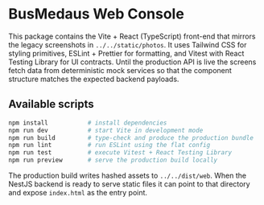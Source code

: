 # BusMedaus Web Console

This package contains the Vite + React (TypeScript) front-end that mirrors the legacy screenshots in `../../static/photos`.
It uses Tailwind CSS for styling primitives, ESLint + Prettier for formatting, and Vitest with React Testing Library for UI
contracts. Until the production API is live the screens fetch data from deterministic mock services so that the component
structure matches the expected backend payloads.

## Available scripts

```bash
npm install           # install dependencies
npm run dev           # start Vite in development mode
npm run build         # type-check and produce the production bundle
npm run lint          # run ESLint using the flat config
npm run test          # execute Vitest + React Testing Library
npm run preview       # serve the production build locally
```

The production build writes hashed assets to `../../dist/web`. When the NestJS backend is ready to serve static files it can
point to that directory and expose `index.html` as the entry point.
